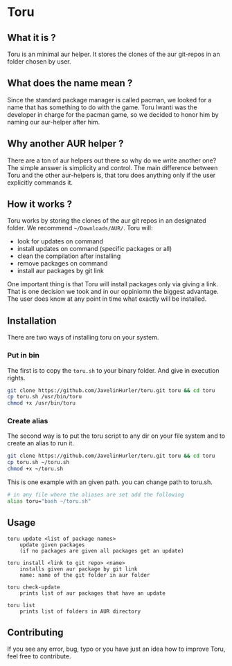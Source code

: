 # Toru

## What it is ?

Toru is an minimal aur helper. It stores the clones of the aur git-repos in an folder chosen by user.

## What does the name mean ?

Since the standard package manager is called pacman, we looked for a name that has something to do with the game. Toru Iwanti was the developer in charge for the pacman game, so we decided to honor him by naming our aur-helper after him.

## Why another AUR helper ?

There are a ton of aur helpers out there so why do we write another one? The simple answer is simplicity and control. The main difference between Toru and the other aur-helpers is, that toru does anything only if the user explicitly commands it.

## How it works ?

Toru works by storing the clones of the aur git repos in an designated folder. We recommend `~/Downloads/AUR/`.
Toru will:
- look for updates on command
- install updates on command (specific packages or all)
- clean the compilation after installing
- remove packages on command
- install aur packages by git link

One important thing is that Toru will install packages only via giving a link. That is one decision we took and in our oppiniomn the biggest advantage. The user does know at any point in time what exactly will be installed.

## Installation

There are two ways of installing toru on your system.

### Put in bin

The first is to copy the `toru.sh` to your binary folder. And give in execution rights.

```bash
git clone https://github.com/JavelinHurler/toru.git toru && cd toru
cp toru.sh /usr/bin/toru
chmod +x /usr/bin/toru
```

### Create alias

The second way is to put the toru script to any dir on your file system and to create an alias to run it.

```bash
git clone https://github.com/JavelinHurler/toru.git toru && cd toru
cp toru.sh ~/toru.sh
chmod +x ~/toru.sh
```

This is one example with an given path. you can change path to toru.sh.

```bash
# in any file where the aliases are set add the following
alias toru="bash ~/toru.sh"
```


## Usage
```
toru update <list of package names>
	update given packages
	(if no packages are given all packages get an update)

toru install <link to git repo> <name>
	installs given aur package by git link
	name: name of the git folder in aur folder

toru check-update
	prints list of aur packages that have an update

toru list
	prints list of folders in AUR directory
```

## Contributing

If you see any error, bug, typo or you have just an idea how to improve Toru, feel free to contribute.

